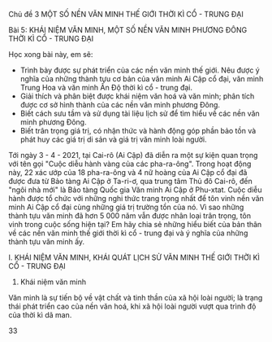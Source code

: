 Chủ đề 3
MỘT SỐ NỀN VĂN MINH THẾ GIỚI
THỜI KÌ CỔ - TRUNG ĐẠI

Bài 5: KHÁI NIỆM VĂN MINH,
MỘT SỐ NỀN VĂN MINH PHƯƠNG ĐÔNG
THỜI KÌ CỔ - TRUNG ĐẠI

Học xong bài này, em sẽ:
- Trình bày được sự phát triển của các nền văn minh thế giới. Nêu được ý nghĩa của những thành tựu cơ bản của văn minh Ai Cập cổ đại, văn minh Trung Hoa và văn minh Ấn Độ thời kì cổ - trung đại.
- Giải thích và phân biệt được khái niệm văn hoá và văn minh; phân tích được cơ sở hình thành của các nền văn minh phương Đông.
- Biết cách sưu tầm và sử dụng tài liệu lịch sử để tìm hiểu về các nền văn minh phương Đông.
- Biết trân trọng giá trị, có nhận thức và hành động góp phần bảo tồn và phát huy các giá trị di sản và giá trị văn minh loài người.

Tới ngày 3 - 4 - 2021, tại Cai-rô (Ai Cập) đã diễn ra một sự kiện quan trọng với tên gọi "Cuộc diễu hành vàng của các pha-ra-ông". Trong hoạt động này, 22 xác ướp của 18 pha-ra-ông và 4 nữ hoàng của Ai Cập cổ đại đã được đưa từ Bảo tàng Ai Cập ở Ta-ri-ơ, qua trung tâm Thủ đô Cai-rô, đến "ngôi nhà mới" là Bảo tàng Quốc gia Văn minh Ai Cập ở Phu-xtat. Cuộc diễu hành được tổ chức với những nghi thức trang trọng nhất để tôn vinh nền văn minh Ai Cập cổ đại cùng những giá trị trường tồn của nó. Vì sao những thành tựu văn minh đã hơn 5 000 năm vẫn được nhân loại trân trọng, tôn vinh trong cuộc sống hiện tại? Em hãy chia sẻ những hiểu biết của bản thân về các nền văn minh thế giới thời kì cổ - trung đại và ý nghĩa của những thành tựu văn minh ấy.

I. KHÁI NIỆM VĂN MINH, KHÁI QUÁT LỊCH SỬ VĂN MINH
THẾ GIỚI THỜI KÌ CỔ - TRUNG ĐẠI

1. Khái niệm văn minh

Văn minh là sự tiến bộ về vật chất và tinh thần của xã hội loài người; là trạng thái phát triển cao của nền văn hoá, khi xã hội loài người vượt qua trình độ của thời kì dã man.

33